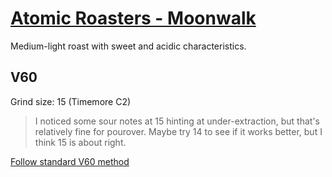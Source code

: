 # [Atomic Roasters - Moonwalk](https://atomicroastery.com/products/moonwalk)

Medium-light roast with sweet and acidic characteristics.

## V60

Grind size: 15 (Timemore C2)

> I noticed some sour notes at 15 hinting at under-extraction, but that's relatively fine for pourover. Maybe try 14 to see if it works better, but I think 15 is about right.

[Follow standard V60 method](../methods/v60)